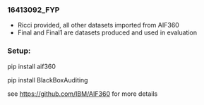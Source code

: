 ### 16413092_FYP
- Ricci provided, all other datasets imported from AIF360
- Final and Final1 are datasets produced and used in evaluation



### Setup:

pip install aif360

pip install BlackBoxAuditing

see https://github.com/IBM/AIF360 for more details

